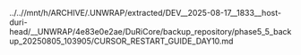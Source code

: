 ../..//mnt/h/ARCHIVE/.UNWRAP/extracted/DEV__2025-08-17__1833__host-duri-head/__UNWRAP/4e83e0e2ae/DuRiCore/backup_repository/phase5_5_backup_20250805_103905/CURSOR_RESTART_GUIDE_DAY10.md